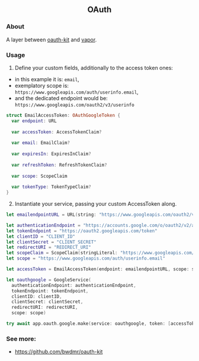 <h2 align="center">OAuth</h2>



### About
A layer between [oauth-kit](https://github.com/bwdmr/oauth-kit) and [vapor](https://github.com/vapor/vapor).



### Usage
1. Define your custom fields, additionally to the access token ones: 
  - in this example it is: `email`, 
  - exemplatory scope is: `https://www.googleapis.com/auth/userinfo.email`,
  - and the dedicated endpoint would be: `https://www.googleapis.com/oauth2/v3/userinfo`


```swift
struct EmailAccessToken: OAuthGoogleToken {
  var endpoint: URL
  
  var accessToken: AccessTokenClaim?
  
  var email: EmailClaim?
  
  var expiresIn: ExpiresInClaim?
  
  var refreshToken: RefreshTokenClaim?
  
  var scope: ScopeClaim
  
  var tokenType: TokenTypeClaim?
}
```


2. Instantiate your service, passing your custom AccessToken along.
```swift
let emailendpointURL = URL(string: "https://www.googleapis.com/oauth2/v3/userinfo")

let authenticationEndpoint = "https://accounts.google.com/o/oauth2/v2/auth"
let tokenEndpoint = "https://oauth2.googleapis.com/token"
let clientID = "CLIENT_ID"
let clientSecret = "CLIENT_SECRET"
let redirectURI = "REDIRECT_URI"
let scopeClaim = ScopeClaim(stringLiteral: "https://www.googleapis.com/auth/userinfo.email")
let scope = "https://www.googleapis.com/auth/userinfo.email"

let accessToken = EmailAccessToken(endpoint: emailendpointURL, scope: scopeClaim)

let oauthgoogle = GoogleService(
  authenticationEndpoint: authenticationEndpoint,
  tokenEndpoint: tokenEndpoint,
  clientID: clientID,
  clientSecret: clientSecret,
  redirectURI: redirectURI,
  scope: scope)

try await app.oauth.google.make(service: oauthgoogle, token: [accessToken], head: scope)
```


### See more:
- https://github.com/bwdmr/oauth-kit

